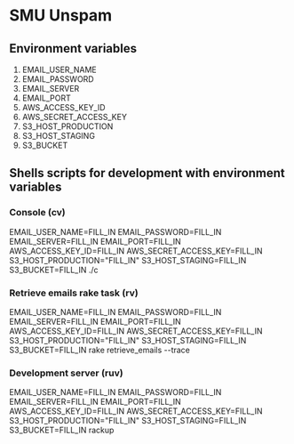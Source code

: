 # SMU Unspam

## Environment variables
1. EMAIL_USER_NAME
2. EMAIL_PASSWORD
3. EMAIL_SERVER
4. EMAIL_PORT
5. AWS_ACCESS_KEY_ID
6. AWS_SECRET_ACCESS_KEY
7. S3_HOST_PRODUCTION
8. S3_HOST_STAGING
9. S3_BUCKET

## Shells scripts for development with environment variables

### Console (cv)
EMAIL_USER_NAME=FILL_IN EMAIL_PASSWORD=FILL_IN EMAIL_SERVER=FILL_IN EMAIL_PORT=FILL_IN AWS_ACCESS_KEY_ID=FILL_IN AWS_SECRET_ACCESS_KEY=FILL_IN S3_HOST_PRODUCTION="FILL_IN" S3_HOST_STAGING=FILL_IN S3_BUCKET=FILL_IN ./c


### Retrieve emails rake task (rv)
EMAIL_USER_NAME=FILL_IN EMAIL_PASSWORD=FILL_IN EMAIL_SERVER=FILL_IN EMAIL_PORT=FILL_IN AWS_ACCESS_KEY_ID=FILL_IN AWS_SECRET_ACCESS_KEY=FILL_IN S3_HOST_PRODUCTION="FILL_IN" S3_HOST_STAGING=FILL_IN S3_BUCKET=FILL_IN rake retrieve_emails --trace

### Development server (ruv)
EMAIL_USER_NAME=FILL_IN EMAIL_PASSWORD=FILL_IN EMAIL_SERVER=FILL_IN EMAIL_PORT=FILL_IN AWS_ACCESS_KEY_ID=FILL_IN AWS_SECRET_ACCESS_KEY=FILL_IN S3_HOST_PRODUCTION="FILL_IN" S3_HOST_STAGING=FILL_IN S3_BUCKET=FILL_IN rackup